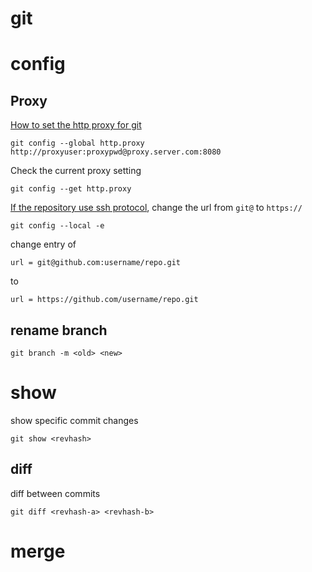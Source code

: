 git
=======================================
# config

## Proxy
[How to set the http proxy for git](http://stackoverflow.com/questions/783811/getting-git-to-work-with-a-proxy-server)
```
git config --global http.proxy http://proxyuser:proxypwd@proxy.server.com:8080
```
Check the current proxy setting
```
git config --get http.proxy
```

[If the repository use ssh protocol](http://stackoverflow.com/questions/15589682/ssh-connect-to-host-github-com-port-22-connection-timed-out), change the url from `git@` to `https://`
```
git config --local -e
```
change entry of
```
url = git@github.com:username/repo.git
```
to
```
url = https://github.com/username/repo.git
```

## rename branch
```
git branch -m <old> <new>
```

# show
show specific commit changes
```
git show <revhash>
```

## diff
diff between commits
```
git diff <revhash-a> <revhash-b>
```

# merge



